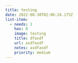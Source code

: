 ```yaml
---
title: testing
date: 2022-08-30T02:06:24.175Z
list-item:
  - needs: 1
    has: 0
    image: testing
    title: dfasdf
    url: asdfasdf
    notes: asdfasdf
    priority: medium
---
```


